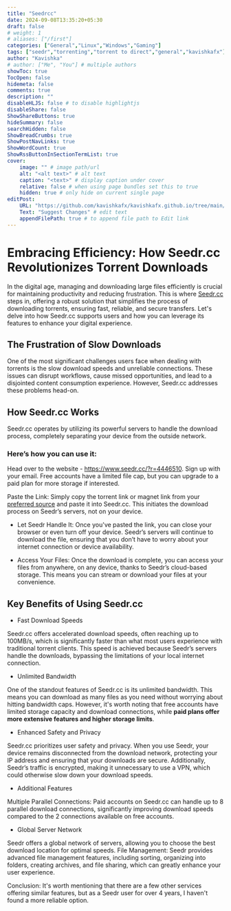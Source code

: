 ```yaml
---
title: "Seedrcc"
date: 2024-09-08T13:35:20+05:30
draft: false
# weight: 1
# aliases: ["/first"]
categories: ["General","Linux","Windows","Gaming"]
tags: ["seedr","torrenting","torrent to direct","general","kavishkafx"]
author: "Kavishka"
# author: ["Me", "You"] # multiple authors
showToc: true
TocOpen: false
hidemeta: false
comments: true
description: ""
disableHLJS: false # to disable highlightjs
disableShare: false
ShowShareButtons: true
hideSummary: false
searchHidden: false
ShowBreadCrumbs: true
ShowPostNavLinks: true
ShowWordCount: true
ShowRssButtonInSectionTermList: true
cover:
    image: "" # image path/url
    alt: "<alt text>" # alt text
    caption: "<text>" # display caption under cover
    relative: false # when using page bundles set this to true
    hidden: true # only hide on current single page
editPost:
    URL: "https://github.com/kavishkafx/kavishkafx.github.io/tree/main/content"
    Text: "Suggest Changes" # edit text
    appendFilePath: true # to append file path to Edit link
---
```

# Embracing Efficiency: How **Seedr.cc** Revolutionizes Torrent Downloads

In the digital age, managing and downloading large files efficiently is crucial for maintaining productivity and reducing frustration. This is where [Seedr.cc](https://www.seedr.cc/?r=4446510) steps in, offering a robust solution that simplifies the process of downloading torrents, ensuring fast, reliable, and secure transfers. Let's delve into how Seedr.cc supports users and how you can leverage its features to enhance your digital experience.

## The Frustration of Slow Downloads

One of the most significant challenges users face when dealing with torrents is the slow download speeds and unreliable connections. These issues can disrupt workflows, cause missed opportunities, and lead to a disjointed content consumption experience. However, Seedr.cc addresses these problems head-on.

## How Seedr.cc Works

Seedr.cc operates by utilizing its powerful servers to handle the download process, completely separating your device from the outside network. 

### Here’s how you can use it:

Head over to the website - https://www.seedr.cc/?r=4446510.
Sign up with your email.
Free accounts have a limited file cap, but you can upgrade to a paid plan for more storage if interested.

Paste the Link: Simply copy the torrent link or magnet link from your [preferred source](https://telegra.ph/Piracy-Thread-09-08) and paste it into Seedr.cc. This initiates the download process on Seedr’s servers, not on your device.

- Let Seedr Handle It: Once you've pasted the link, you can close your browser or even turn off your device. Seedr’s servers will continue to download the file, ensuring that you don’t have to worry about your internet connection or device availability.

- Access Your Files: Once the download is complete, you can access your files from anywhere, on any device, thanks to Seedr’s cloud-based storage. This means you can stream or download your files at your convenience.

## Key Benefits of Using Seedr.cc

- Fast Download Speeds

Seedr.cc offers accelerated download speeds, often reaching up to 100MB/s, which is significantly faster than what most users experience with traditional torrent clients. This speed is achieved because Seedr’s servers handle the downloads, bypassing the limitations of your local internet connection.
- Unlimited Bandwidth

One of the standout features of Seedr.cc is its unlimited bandwidth. This means you can download as many files as you need without worrying about hitting bandwidth caps. However, it's worth noting that free accounts have limited storage capacity and download connections, while **paid plans offer more extensive features and higher storage limits**.
- Enhanced Safety and Privacy

Seedr.cc prioritizes user safety and privacy. When you use Seedr, your device remains disconnected from the download network, protecting your IP address and ensuring that your downloads are secure. Additionally, Seedr’s traffic is encrypted, making it unnecessary to use a VPN, which could otherwise slow down your download speeds.
- Additional Features

Multiple Parallel Connections: Paid accounts on Seedr.cc can handle up to 8 parallel download connections, significantly improving download speeds compared to the 2 connections available on free accounts.
- Global Server Network

Seedr offers a global network of servers, allowing you to choose the best download location for optimal speeds.
File Management: Seedr provides advanced file management features, including sorting, organizing into folders, creating archives, and file sharing, which can greatly enhance your user experience.

Conclusion:
It's worth mentioning that there are a few other services offering similar features, but as a Seedr user for over 4 years, I haven't found a more reliable option.


